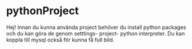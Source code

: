 # pythonProject
Hej!
Innan du kunna använda project behöver du install python packages och du kan göra de genom setttings- project- python interpreter.
Du kan koppla till mysql också för kunna få full bild.
